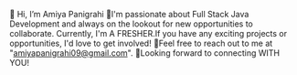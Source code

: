 👋 Hi, I’m Amiya Panigrahi
👀I'm passionate about Full Stack Java Development and always on the lookout for new opportunities to collaborate. Currently, I'm A FRESHER.If you have any exciting projects or opportunities, I'd love to get involved!
💌Feel free to reach out to me at "amiyapanigrahi09@gmail.com".
🎢Looking forward to connecting WITH YOU!
